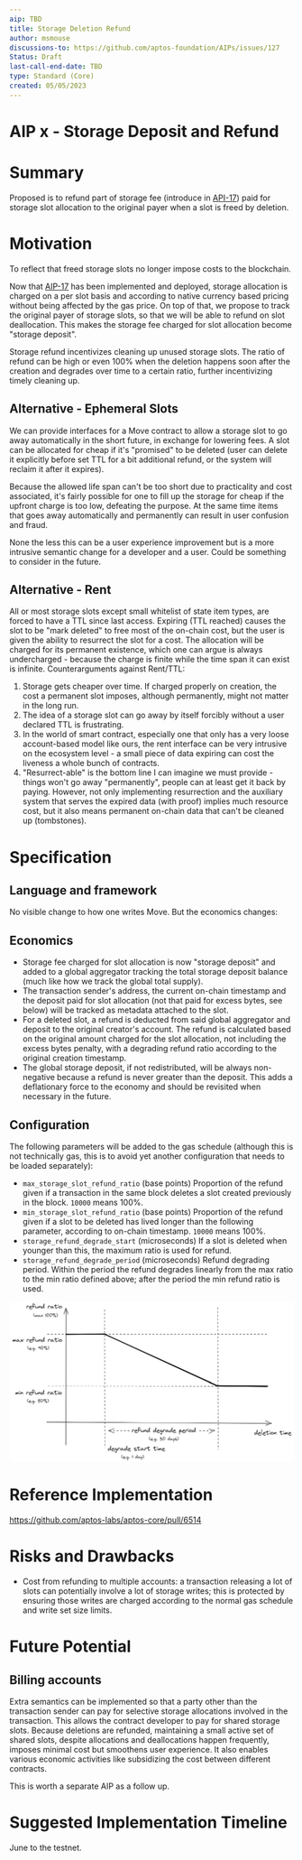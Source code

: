 ```yaml
---
aip: TBD
title: Storage Deletion Refund
author: msmouse
discussions-to: https://github.com/aptos-foundation/AIPs/issues/127
Status: Draft
last-call-end-date: TBD
type: Standard (Core)
created: 05/05/2023
---
```


# AIP x - Storage Deposit and Refund

# Summary

Proposed is to refund part of storage fee (introduce in [API-17](https://github.com/aptos-foundation/AIPs/blob/main/aips/aip-17.md)) paid for storage slot allocation to the original payer when a slot is freed by deletion.

# Motivation

To reflect that freed storage slots no longer impose costs to the blockchain.

Now that [AIP-17](https://github.com/aptos-foundation/AIPs/blob/main/aips/aip-17.md) has been implemented and deployed, storage allocation is charged on a per slot basis and according to native currency based pricing without being affected by the gas price. On top of that, we propose to track the original payer of storage slots, so that we will be able to refund on slot deallocation. This makes the storage fee charged for slot allocation become "storage deposit".

Storage refund incentivizes cleaning up unused storage slots. The ratio of refund can be high or even 100% when the deletion happens soon after the creation and degrades over time to a certain ratio, further incentivizing timely cleaning up.

## Alternative - Ephemeral Slots

We can provide interfaces for a Move contract to allow a storage slot to go away automatically in the short future, in exchange for lowering fees. A slot can be allocated for cheap if it's "promised" to be deleted (user can delete it explicitly before set TTL for a bit additional refund, or the system will reclaim it after it expires).

Because the allowed life span can't be too short due to practicality and cost associated, it's fairly possible for one to fill up the storage for cheap if the upfront charge is too low, defeating the purpose. At the same time items that goes away automatically and permanently can result in user confusion and fraud.

None the less this can be a user experience improvement but is a more intrusive semantic change for a developer and a user. Could be something to consider in the future.

## Alternative - Rent

All or most storage slots except small whitelist of state item types, are forced to have a TTL since last access. Expiring (TTL reached) causes the slot to be "mark deleted" to free most of the on-chain cost, but the user is given the ability to resurrect the slot for a cost. The allocation will be charged for its permanent existence, which one can argue is always undercharged - because the charge is finite while the time span it can exist is infinite. Counterarguments against Rent/TTL:

1. Storage gets cheaper over time. If charged properly on creation, the cost a permanent slot imposes, although permanently, might not matter in the long run.
2. The idea of a storage slot can go away by itself forcibly without a user declared TTL is frustrating.
3. In the world of smart contract, especially one that only has a very loose account-based model like ours, the rent interface can be very intrusive on the ecosystem level - a small piece of data expiring can cost the liveness a whole bunch of contracts.
4. "Resurrect-able" is the bottom line I can imagine we must provide - things won't go away "permanently", people can at least get it back by paying. However, not only implementing resurrection and the auxiliary system that serves the expired data (with proof) implies much resource cost, but it also means permanent on-chain data that can't be cleaned up (tombstones).

# Specification

## Language and framework

No visible change to how one writes Move. But the economics changes:

## Economics

- Storage fee charged for slot allocation is now "storage deposit" and added to a global aggregator tracking the total storage deposit balance (much like how we track the global total supply).
- The transaction sender's address, the current on-chain timestamp and the deposit paid for slot allocation (not that paid for excess bytes, see below) will be tracked as metadata attached to the slot.
- For a deleted slot, a refund is deducted from said global aggregator and deposit to the original creator's account. The refund is calculated based on the original amount charged for the slot allocation, not including the excess bytes penalty, with a degrading refund ratio according to the original creation timestamp.
- The global storage deposit, if not redistributed, will be always non-negative because a refund is never greater than the deposit. This adds a deflationary force to the economy and should be revisited when necessary in the future.

## Configuration

The following parameters will be added to the gas schedule (although this is not technically gas, this is to avoid yet another configuration that needs to be loaded separately):

- `max_storage_slot_refund_ratio` (base points) Proportion of the refund given if a transaction in the same block deletes a slot created previously in the block. `10000` means 100%.
- `min_storage_slot_refund_ratio` (base points) Proportion of the refund given if a slot to be deleted has lived longer than the following parameter, according to on-chain timestamp. `10000` means 100%.
- `storage_refund_degrade_start` (microseconds) If a slot is deleted when younger than this, the maximum ratio is used for refund.
- `storage_refund_degrade_period` (microseconds) Refund degrading period. Within the period the refund degrades linearly from the max ratio to the min ratio defined above;  after the period the min refund ratio is used.

![deletion_refund_ratio](../diagrams/deletion_refund_ratio.jpeg)

# Reference Implementation

https://github.com/aptos-labs/aptos-core/pull/6514

# Risks and Drawbacks

- Cost from refunding to multiple accounts: a transaction releasing a lot of slots can potentially involve a lot of storage writes; this is protected by ensuring those writes are charged according to the normal gas schedule and write set size limits.

# Future Potential

## Billing accounts

Extra semantics can be implemented so that a party other than the transaction sender can pay for selective storage allocations involved in the transaction. This allows the contract developer to pay for shared storage slots. Because deletions are refunded, maintaining a small active set of shared slots, despite allocations and deallocations happen frequently, imposes minimal cost but smoothens user experience. It also enables various economic activities like subsidizing the cost between different contracts.

This is worth a separate AIP as a follow up.

# Suggested Implementation Timeline

June to the testnet.
